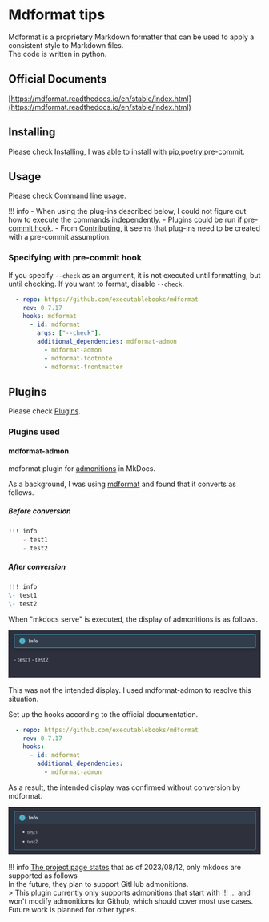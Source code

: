 # Mdformat tips

Mdformat is a proprietary Markdown formatter that can be used to apply a consistent style to Markdown files.<br/>
The code is written in python.

## Official Documents

[https://mdformat.readthedocs.io/en/stable/index.html](https://mdformat.readthedocs.io/en/stable/index.html)

## Installing

Please check [Installing](https://mdformat.readthedocs.io/en/stable/users/installation_and_usage.html#installing), I was able to install with pip,poetry,pre-commit.

## Usage

Please check [Command line usage](https://mdformat.readthedocs.io/en/stable/users/installation_and_usage.html#command-line-usage).

!!! info
    - When using the plug-ins described below, I could not figure out how to execute the commands independently.
    - Plugins could be run if [pre-commit hook](https://mdformat.readthedocs.io/en/stable/users/plugins.html#plugins).
    - From [Contributing](https://mdformat.readthedocs.io/en/stable/contributors/contributing.html#contributing), it seems that plug-ins need to be created with a pre-commit assumption.

### Specifying with pre-commit hook

If you specify `--check` as an argument, it is not executed until formatting, but until checking.
If you want to format, disable `--check`.

```yaml
  - repo: https://github.com/executablebooks/mdformat
    rev: 0.7.17
    hooks: mdformat
      - id: mdformat
        args: ["--check"].
        additional_dependencies: mdformat-admon
          - mdformat-admon
          - mdformat-footnote
          - mdformat-frontmatter
```

## Plugins

Please check [Plugins](https://mdformat.readthedocs.io/en/stable/users/plugins.html#plugins).

### Plugins used

#### mdformat-admon

mdformat plugin for [admonitions](https://squidfunk.github.io/mkdocs-material/reference/admonitions/#admonitions) in MkDocs.

As a background, I was using [mdformat](https://mdformat.readthedocs.io/en/stable/index.html) and found that it converts as follows.

##### Before conversion

```md
!!! info
    - test1
    - test2
```

##### After conversion

```md
!!! info
\- test1
\- test2
```

When "mkdocs serve" is executed, the display of admonitions is as follows.

![admonitions_ng](./images/example-mkdocs-admonitions-ng.png)

This was not the intended display. I used mdformat-admon to resolve this situation.

Set up the hooks according to the official documentation.

```yaml
  - repo: https://github.com/executablebooks/mdformat
    rev: 0.7.17
    hooks:
      - id: mdformat
        additional_dependencies:
          - mdformat-admon
```

As a result, the intended display was confirmed without conversion by mdformat.

![admonitions_ok](./images/example-mkdocs-admonitions-ok.png)

!!! info
    [The project page states](https://github.com/KyleKing/mdformat-admon#caveats) that as of 2023/08/12, only mkdocs are supported as follows<br/>
    In the future, they plan to support GitHub admonitions.<br/>
    > This plugin currently only supports admonitions that start with !!! ... and won't modify admonitions for Github, which should cover most use cases. Future work is planned for other types.
